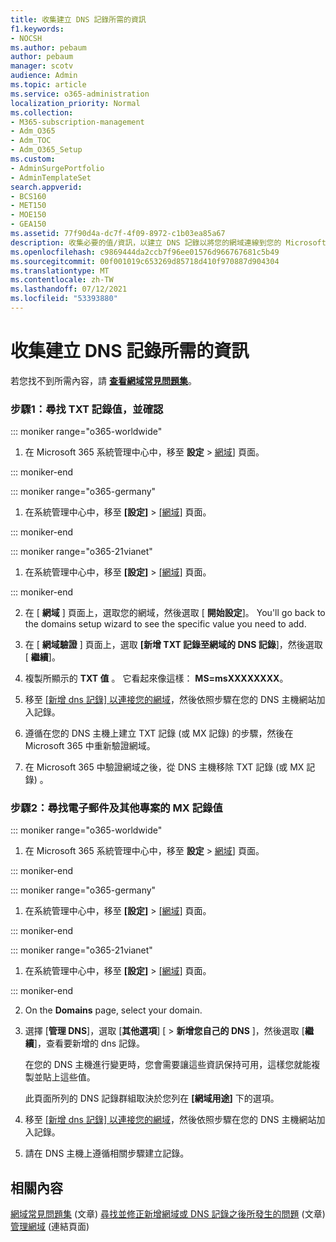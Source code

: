 ```yaml
---
title: 收集建立 DNS 記錄所需的資訊
f1.keywords:
- NOCSH
ms.author: pebaum
author: pebaum
manager: scotv
audience: Admin
ms.topic: article
ms.service: o365-administration
localization_priority: Normal
ms.collection:
- M365-subscription-management
- Adm_O365
- Adm_TOC
- Adm_O365_Setup
ms.custom:
- AdminSurgePortfolio
- AdminTemplateSet
search.appverid:
- BCS160
- MET150
- MOE150
- GEA150
ms.assetid: 77f90d4a-dc7f-4f09-8972-c1b03ea85a67
description: 收集必要的值/資訊，以建立 DNS 記錄以將您的網域連線到您的 Microsoft 365 訂閱。
ms.openlocfilehash: c9869444da2ccb7f96ee01576d966767681c5b49
ms.sourcegitcommit: 00f001019c653269d85718d410f970887d904304
ms.translationtype: MT
ms.contentlocale: zh-TW
ms.lasthandoff: 07/12/2021
ms.locfileid: "53393880"
---
```

# <a name="gather-the-information-you-need-to-create-dns-records"></a>收集建立 DNS 記錄所需的資訊

 若您找不到所需內容，請 **[查看網域常見問題集](../setup/domains-faq.yml)**。 
  
### <a name="step-1-find-the-txt-record-value-and-verify"></a>步驟1：尋找 TXT 記錄值，並確認

::: moniker range="o365-worldwide"

1. 在 Microsoft 365 系統管理中心中，移至 **設定** \> <a href="https://go.microsoft.com/fwlink/p/?linkid=834818" target="_blank">網域</a>] 頁面。

::: moniker-end

::: moniker range="o365-germany"

1. 在系統管理中心中，移至 **[設定]** > <a href="https://go.microsoft.com/fwlink/p/?linkid=854615" target="_blank">[網域]</a> 頁面。

::: moniker-end

::: moniker range="o365-21vianet"

1. 在系統管理中心中，移至 **[設定]** > <a href="https://go.microsoft.com/fwlink/p/?linkid=2007048" target="_blank">[網域]</a> 頁面。

::: moniker-end
    
2. 在 [ **網域** ] 頁面上，選取您的網域，然後選取 [ **開始設定**]。 You'll go back to the domains setup wizard to see the specific value you need to add.
    
3. 在 [ **網域驗證** ] 頁面上，選取 **[新增 TXT 記錄至網域的 DNS 記錄**]，然後選取 [ **繼續**]。
    
4. 複製所顯示的 **TXT 值** 。 它看起來像這樣： **MS=msXXXXXXXX**。 
    
5. 移至 [[新增 dns 記錄] 以連接您的網域](create-dns-records-at-any-dns-hosting-provider.md)，然後依照步驟在您的 DNS 主機網站加入記錄。
    
6. 遵循在您的 DNS 主機上建立 TXT 記錄 (或 MX 記錄) 的步驟，然後在 Microsoft 365 中重新驗證網域。

7. 在 Microsoft 365 中驗證網域之後，從 DNS 主機移除 TXT 記錄 (或 MX 記錄) 。
    
### <a name="step-2-find-the-mx-record-value-for-email-and-more"></a>步驟2：尋找電子郵件及其他專案的 MX 記錄值

::: moniker range="o365-worldwide"

1. 在 Microsoft 365 系統管理中心中，移至 **設定** \> <a href="https://go.microsoft.com/fwlink/p/?linkid=834818" target="_blank">網域</a>] 頁面。

::: moniker-end
    
::: moniker range="o365-germany"

1. 在系統管理中心中，移至 **[設定]** > <a href="https://go.microsoft.com/fwlink/p/?linkid=854615" target="_blank">[網域]</a> 頁面。

::: moniker-end

::: moniker range="o365-21vianet"

1. 在系統管理中心中，移至 **[設定]** > <a href="https://go.microsoft.com/fwlink/p/?linkid=2007048" target="_blank">[網域]</a> 頁面。

::: moniker-end
    
2. On the **Domains** page, select your domain.
    
3. 選擇 [**管理 DNS**]，選取 [**其他選項**] [  >  **新增您自己的 DNS** ]，然後選取 [**繼續**]，查看要新增的 dns 記錄。
    
    在您的 DNS 主機進行變更時，您會需要讓這些資訊保持可用，這樣您就能複製並貼上這些值。
    
    此頁面所列的 DNS 記錄群組取決於您列在 **[網域用途]** 下的選項。
    
4. 移至 [[新增 dns 記錄] 以連接您的網域](create-dns-records-at-any-dns-hosting-provider.md)，然後依照步驟在您的 DNS 主機網站加入記錄。

5. 請在 DNS 主機上遵循相關步驟建立記錄。

## <a name="related-content"></a>相關內容

[網域常見問題集](../setup/domains-faq.yml) (文章)
[尋找並修正新增網域或 DNS 記錄之後所發生的問題](find-and-fix-issues.md) (文章)
[管理網域](index.yml) (連結頁面)